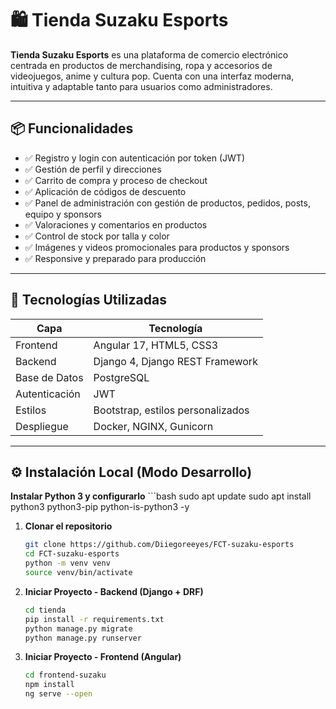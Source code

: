 # 🛍️ Tienda Suzaku Esports

**Tienda Suzaku Esports** es una plataforma de comercio electrónico centrada en productos de merchandising, ropa y accesorios de videojuegos, anime y cultura pop. Cuenta con una interfaz moderna, intuitiva y adaptable tanto para usuarios como administradores.

---

## 📦 Funcionalidades

- ✅ Registro y login con autenticación por token (JWT)
- ✅ Gestión de perfil y direcciones
- ✅ Carrito de compra y proceso de checkout
- ✅ Aplicación de códigos de descuento
- ✅ Panel de administración con gestión de productos, pedidos, posts, equipo y sponsors
- ✅ Valoraciones y comentarios en productos
- ✅ Control de stock por talla y color
- ✅ Imágenes y videos promocionales para productos y sponsors
- ✅ Responsive y preparado para producción

---

## 🚀 Tecnologías Utilizadas

| Capa | Tecnología |
|------|------------|
| Frontend | Angular 17, HTML5, CSS3 |
| Backend | Django 4, Django REST Framework |
| Base de Datos | PostgreSQL |
| Autenticación | JWT |
| Estilos | Bootstrap, estilos personalizados |
| Despliegue | Docker, NGINX, Gunicorn |

---

## ⚙️ Instalación Local (Modo Desarrollo)

**Instalar Python 3 y configurarlo**
    ```bash
    sudo apt update
    sudo apt install python3 python3-pip python-is-python3 -y

1. **Clonar el repositorio**
   ```bash
   git clone https://github.com/Diiegoreeyes/FCT-suzaku-esports
   cd FCT-suzaku-esports
   python -m venv venv
   source venv/bin/activate
2. **Iniciar Proyecto - Backend (Django + DRF)**
    ```bash
    cd tienda
    pip install -r requirements.txt
    python manage.py migrate
    python manage.py runserver

3. **Iniciar Proyecto - Frontend (Angular)**
    ```bash
    cd frontend-suzaku
    npm install
    ng serve --open
